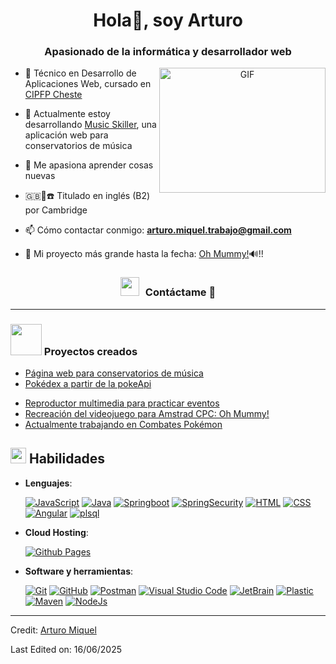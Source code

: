 <h1 align="center">Hola👋, soy Arturo</h1>
<h3 align="center">Apasionado de la informática y desarrollador web</h3>

<a target="_blank" align="center">
  <img align="right" top="500" height="200" width="266" alt="GIF" src="https://media.giphy.com/media/SWoSkN6DxTszqIKEqv/giphy.gif">
</a>

- 🔭 Técnico en Desarrollo de Aplicaciones Web, cursado en <a href="https://portal.edu.gva.es/fpcheste/" target="blank">CIPFP Cheste</a>

- 🌱 Actualmente estoy desarrollando <a href="http://www.music-skiller.com" target="blank">Music Skiller</a>, una aplicación web para conservatorios de música

- 📝 Me apasiona aprender cosas nuevas
  
- 🇬🇧🚌☎️ Titulado en inglés (B2) por Cambridge

- 📫 Cómo contactar conmigo: **arturo.miquel.trabajo@gmail.com**

- 📄 Mi proyecto más grande hasta la fecha: <a href="https://arturomiquel.github.io/Oh-Mummy/" target="blank">Oh Mummy!</a>🔊!!

<h3 align="center" > <img src="https://media.giphy.com/media/iY8CRBdQXODJSCERIr/giphy.gif" width="30" height="30" style="margin-right: 10px;">Contáctame 🤝 </h3>

---

### <img src = "https://github.com/7oSkaaa/7oSkaaa/blob/main/Images/about_me.gif?raw=true" width = 50px><b> Proyectos creados </b>

<!-- BLOG-POST-LIST:START -->
- [Página web para conservatorios de música](http://www.music-skiller.com)
- [Pokédex a partir de la pokeApi](https://arturomiquel.github.io/Pokedex-pokeApi/)
<!-- [Creador de equipos Pokémon con una ruleta aleatoria](https://arturomiquel.github.io/Creador-de-equipos-Pokemon/)-->
- [Reproductor multimedia para practicar eventos](https://arturomiquel.github.io/Reproductor-Multimedia/)
- [Recreación del videojuego para Amstrad CPC: Oh Mummy!](https://arturomiquel.github.io/Oh-Mummy/)
- [Actualmente trabajando en Combates Pokémon](https://arturomiquel.github.io/Combates-Pokemon/)
<!-- BLOG-POST-LIST:END -->

## <img src="https://media2.giphy.com/media/QssGEmpkyEOhBCb7e1/giphy.gif?cid=ecf05e47a0n3gi1bfqntqmob8g9aid1oyj2wr3ds3mg700bl&rid=giphy.gif" width ="25"><b> Habilidades </b>

- **Lenguajes**:
       
    <a href="#"><img alt="JavaScript" src="https://img.shields.io/badge/Javascript-%23F7DF1E?style=flat&logo=javascript&logoColor=black&logoSize=auto"></a>
    <a href="#"><img alt="Java" src="https://img.shields.io/badge/Java-%23FF8000?style=flat&logoSize=auto"></a>
    <a href="#"><img alt="Springboot" src="https://img.shields.io/badge/Springboot-%236DB33F?style=flat&logo=springboot&logoColor=white&labelColor=%236DB33F"></a>
    <a href="#"><img alt="SpringSecurity" src="https://img.shields.io/badge/SpringSecurity-%236DB33F?style=flat&logo=springsecurity&logoColor=white&labelColor=%236DB33F"></a>
    <a href="#"><img alt="HTML" src="https://img.shields.io/badge/HTML5%20-%23E34F26.svg?style=flat&logo=html5&logoColor=white"></a>
    <a href="#"><img alt="CSS" src="https://img.shields.io/badge/CSS%20-%231572B6.svg?style=flat&logo=css3&logoColor=white"></a>
    <a href="#"><img alt="Angular" src="https://img.shields.io/badge/Angular-%233D293C?style=flat&logo=angular&logoColor=%23E600D6&logoSize=auto"></a>
    <a href="#"><img alt="plsql" src="https://img.shields.io/badge/PL%2FSQL-%23FF2826?style=flat&logoColor=%23FF4DA8&logoSize=auto"></a>

- **Cloud Hosting**:

  <a href="#"><img alt="Github Pages" src="https://img.shields.io/badge/-brightgreen?style=flat&logo=githubpages&logoColor=White&logoSize=auto&labelColor=black&color=black&cacheSeconds=3600"></a>
  
- **Software y herramientas**:

    <a href="#"><img alt="Git" src="https://img.shields.io/badge/Git%20-%23F05033.svg?style=flat&logo=git&logoColor=white"></a>
    <a href="#"><img alt="GitHub" src="https://img.shields.io/badge/github-%23181717.svg?style=flat&logo=github&logoColor=white"></a>
    <a href="#"><img alt="Postman" src="https://img.shields.io/badge/Postman-%23FF6C37?style=flat&logo=postman&logoColor=white&logoSize=auto" /></a>
    <a href="#"><img alt="Visual Studio Code" src="https://img.shields.io/badge/Visual%20Studio%20Code-0078d7.svg?style=flat&logo=visual-studio-code&logoColor=white"></a>
    <a href="#"><img alt="JetBrain" src="https://img.shields.io/badge/jetbrains-%23000000.svg?style=flat&logo=jetbrains&logoColor=white" /></a>
    <a href="#"><img alt="Plastic" src="https://img.shields.io/badge/Plastic-%23FF7235?style=flat&logo=producthunt&logoColor=white&logoSize=auto" /></a>
    <a href="#"><img alt="Maven" src="https://img.shields.io/badge/Maven-%23C71A36?style=flat&logo=apachemaven&logoColor=white&logoSize=auto" /></a>
    <a href="#"><img alt="NodeJs" src="https://img.shields.io/badge/Node.Js-%235FA04E?style=flat&logo=nodedotjs&logoColor=white&logoSize=auto" /></a>
---

Credit: [Arturo Miquel](https://github.com/Arturmick)

Last Edited on: 16/06/2025
